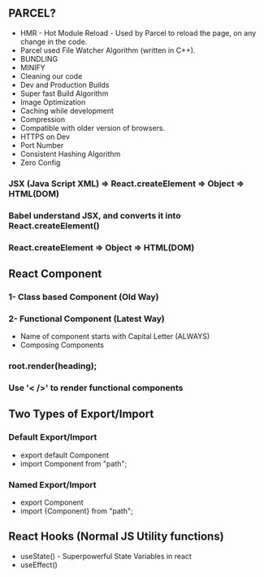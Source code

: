 ## PARCEL?
 * HMR - Hot Module Reload - Used by Parcel to reload the page, on any change in the code.
 * Parcel used File Watcher Algorithm (written in C++).
 * BUNDLING
 * MINIFY
 * Cleaning our code
 * Dev and Production Builds
 * Super fast Build Algorithm
 * Image Optimization
 * Caching while development
 * Compression
 * Compatible with older version of browsers.
 * HTTPS on Dev
 * Port Number
 * Consistent Hashing Algorithm
 * Zero Config

### JSX (Java Script XML) => React.createElement => Object => HTML(DOM)
### Babel understand JSX, and converts it into React.createElement()

### React.createElement => Object => HTML(DOM)

## React Component
  ### 1- Class based Component (Old Way)

  ### 2- Functional Component (Latest Way)
- Name of component starts with Capital Letter (ALWAYS)
- Composing Components

### root.render(heading);
### Use '< />' to render functional components   
 
## Two Types of Export/Import
 
### Default Export/Import

- export default Component
- import Component from "path";

### Named Export/Import
 
- export Component
- import {Component} from "path";

## React Hooks (Normal JS Utility functions)

- useState() - Superpowerful State Variables in react
- useEffect()
 